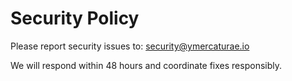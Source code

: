 # Security Policy

Please report security issues to: security@ymercaturae.io

We will respond within 48 hours and coordinate fixes responsibly.
